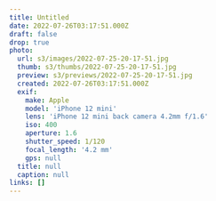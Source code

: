 ```yaml
---
title: Untitled
date: 2022-07-26T03:17:51.000Z
draft: false
drop: true
photo:
  url: s3/images/2022-07-25-20-17-51.jpg
  thumb: s3/thumbs/2022-07-25-20-17-51.jpg
  preview: s3/previews/2022-07-25-20-17-51.jpg
  created: 2022-07-26T03:17:51.000Z
  exif:
    make: Apple
    model: 'iPhone 12 mini'
    lens: 'iPhone 12 mini back camera 4.2mm f/1.6'
    iso: 400
    aperture: 1.6
    shutter_speed: 1/120
    focal_length: '4.2 mm'
    gps: null
  title: null
  caption: null
links: []
---
```


